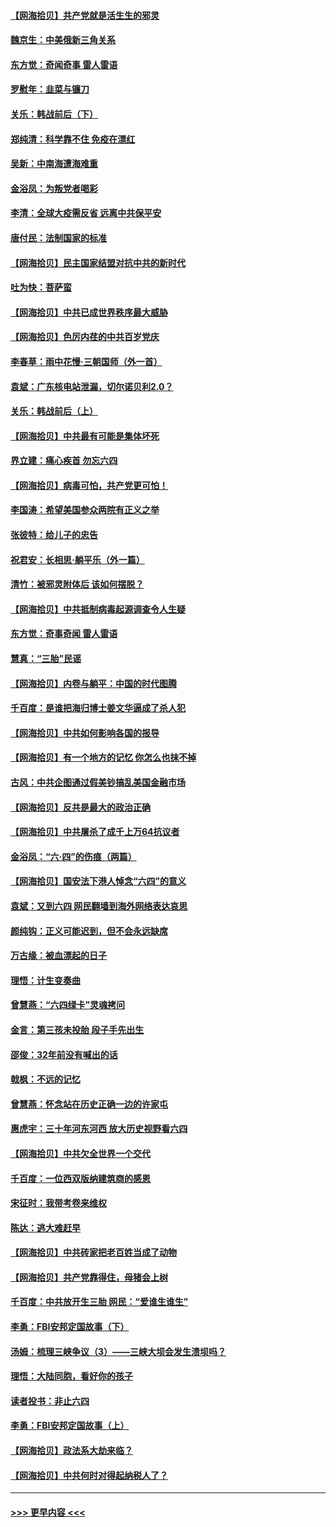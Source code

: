 #### [【网海拾贝】共产党就是活生生的邪灵](../pages/nsc993/n13036627.md?t=06230751) 
#### [魏京生：中美俄新三角关系](../pages/nsc993/n13035986.md?t=06230751) 
#### [东方觉：奇闻奇事 雷人雷语](../pages/nsc993/n13035878.md?t=06230751) 
#### [罗慰年：韭菜与镰刀](../pages/nsc993/n13034374.md?t=06230751) 
#### [关乐：韩战前后（下）](../pages/nsc993/n13034113.md?t=06230751) 
#### [郑纯清：科学靠不住 免疫在漂红](../pages/nsc993/n13034093.md?t=06230751) 
#### [吴新：中南海遭海难重](../pages/nsc993/n13034084.md?t=06230751) 
#### [金浴凤：为叛党者喝彩](../pages/nsc993/n13034058.md?t=06230751) 
#### [李清：全球大疫需反省 远离中共保平安](../pages/nsc993/n13033784.md?t=06230751) 
#### [唐付民：法制国家的标准](../pages/nsc993/n13032944.md?t=06230751) 
#### [【网海拾贝】民主国家结盟对抗中共的新时代](../pages/nsc993/n13031717.md?t=06230751) 
#### [吐为快：菩萨蛮](../pages/nsc993/n13030033.md?t=06230751) 
#### [【网海拾贝】中共已成世界秩序最大威胁](../pages/nsc993/n13028138.md?t=06230751) 
#### [【网海拾贝】色厉内荏的中共百岁党庆](../pages/nsc993/n13025582.md?t=06230751) 
#### [李春草：雨中花慢‧三朝国师（外一首）](../pages/nsc993/n13025567.md?t=06230751) 
#### [袁斌：广东核电站泄漏，切尔诺贝利2.0？](../pages/nsc993/n13025475.md?t=06230751) 
#### [关乐：韩战前后（上）](../pages/nsc993/n13025387.md?t=06230751) 
#### [【网海拾贝】中共最有可能是集体坏死](../pages/nsc993/n13023101.md?t=06230751) 
#### [界立建：痛心疾首 勿忘六四](../pages/nsc993/n13022339.md?t=06230751) 
#### [【网海拾贝】病毒可怕，共产党更可怕！](../pages/nsc993/n13020728.md?t=06230751) 
#### [李国涛：希望美国参众两院有正义之举](../pages/nsc993/n13020674.md?t=06230751) 
#### [张彼特：给儿子的忠告](../pages/nsc993/n13018934.md?t=06230751) 
#### [祝君安：长相思‧躺平乐（外一篇）](../pages/nsc993/n13018923.md?t=06230751) 
#### [清竹：被邪灵附体后 该如何摆脱？](../pages/nsc993/n13018877.md?t=06230751) 
#### [【网海拾贝】中共抵制病毒起源调查令人生疑](../pages/nsc993/n13017785.md?t=06230751) 
#### [东方觉：奇事奇闻 雷人雷语](../pages/nsc993/n13017577.md?t=06230751) 
#### [慧真：“三胎”民谣](../pages/nsc993/n13017394.md?t=06230751) 
#### [【网海拾贝】内卷与躺平：中国的时代图腾](../pages/nsc993/n13016128.md?t=06230751) 
#### [千百度：是谁把海归博士姜文华逼成了杀人犯](../pages/nsc993/n13015218.md?t=06230751) 
#### [【网海拾贝】中共如何影响各国的报导](../pages/nsc993/n13012599.md?t=06230751) 
#### [【网海拾贝】有一个地方的记忆 你怎么也抹不掉](../pages/nsc993/n13009802.md?t=06230751) 
#### [古风：中共企图通过假美钞搞乱美国金融市场](../pages/nsc993/n13009626.md?t=06230751) 
#### [【网海拾贝】反共是最大的政治正确](../pages/nsc993/n13007051.md?t=06230751) 
#### [【网海拾贝】中共屠杀了成千上万64抗议者](../pages/nsc993/n13002713.md?t=06230751) 
#### [金浴凤：“六·四”的伤痕（两篇）](../pages/nsc993/n13001719.md?t=06230751) 
#### [【网海拾贝】国安法下港人悼念“六四”的意义](../pages/nsc993/n13001039.md?t=06230751) 
#### [袁斌：又到六四 网民翻墙到海外网络表达哀思](../pages/nsc993/n13000995.md?t=06230751) 
#### [颜纯钩：正义可能迟到，但不会永远缺席](../pages/nsc993/n13000920.md?t=06230751) 
#### [万古缘：被血漂起的日子](../pages/nsc993/n13000914.md?t=06230751) 
#### [理悟：计生变奏曲](../pages/nsc993/n13000414.md?t=06230751) 
#### [曾慧燕：“六四绿卡”灵魂拷问](../pages/nsc993/n13000277.md?t=06230751) 
#### [金言：第三孩未投胎 段子手先出生](../pages/nsc993/n13000215.md?t=06230751) 
#### [邵俊：32年前没有喊出的话](../pages/nsc993/n13000181.md?t=06230751) 
#### [戟枫：不远的记忆](../pages/nsc993/n13000121.md?t=06230751) 
#### [曾慧燕：怀念站在历史正确一边的许家屯](../pages/nsc993/n13000073.md?t=06230751) 
#### [惠虎宇：三十年河东河西 放大历史视野看六四](../pages/nsc993/n13000018.md?t=06230751) 
#### [【网海拾贝】中共欠全世界一个交代](../pages/nsc993/n12998706.md?t=06230751) 
#### [千百度：一位西双版纳建筑商的感恩](../pages/nsc993/n12998487.md?t=06230751) 
#### [宋征时：我带考卷来维权](../pages/nsc993/n12994088.md?t=06230751) 
#### [陈达：逃大难赶早](../pages/nsc993/n12993569.md?t=06230751) 
#### [【网海拾贝】中共砖家把老百姓当成了动物](../pages/nsc993/n12993483.md?t=06230751) 
#### [【网海拾贝】共产党靠得住，母猪会上树](../pages/nsc993/n12990730.md?t=06230751) 
#### [千百度：中共放开生三胎 网民：“爱谁生谁生”](../pages/nsc993/n12990644.md?t=06230751) 
#### [李勇：FBI安邦定国故事（下）](../pages/nsc993/n12987854.md?t=06230751) 
#### [汤姆：梳理三峡争议（3）——三峡大坝会发生溃坝吗？](../pages/nsc993/n12989806.md?t=06230751) 
#### [理悟：大陆同胞，看好你的孩子](../pages/nsc993/n12989778.md?t=06230751) 
#### [读者投书：非止六四](../pages/nsc993/n12989673.md?t=06230751) 
#### [李勇：FBI安邦定国故事（上）](../pages/nsc993/n12987749.md?t=06230751) 
#### [【网海拾贝】政法系大劫来临？](../pages/nsc993/n12987596.md?t=06230751) 
#### [【网海拾贝】中共何时对得起纳税人了？](../pages/nsc993/n12985578.md?t=06230751) 

----
#### [ >>> 更早内容 <<< ](../indexes/nsc993-earlier.md)
